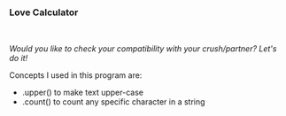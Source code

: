 ### Love Calculator
<br>
<p><i>Would you like to check your compatibility with your crush/partner? Let's do it!</i></p>
<p>Concepts I used in this program are:
<ul>
<li>.upper() to make text upper-case</li>
<li>.count() to count any specific character in a string</li>


